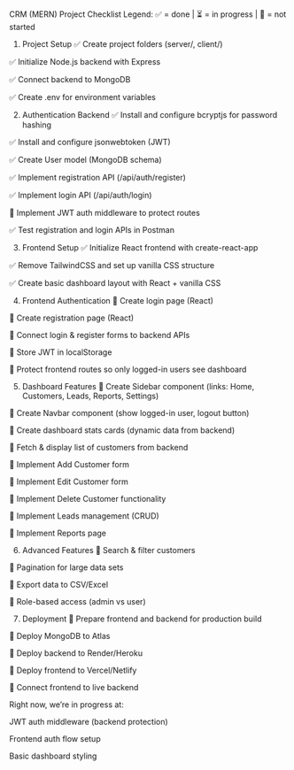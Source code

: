 CRM (MERN) Project Checklist
Legend: ✅ = done | ⏳ = in progress | 🔲 = not started

1. Project Setup
✅ Create project folders (server/, client/)

✅ Initialize Node.js backend with Express

✅ Connect backend to MongoDB

✅ Create .env for environment variables

2. Authentication Backend
✅ Install and configure bcryptjs for password hashing

✅ Install and configure jsonwebtoken (JWT)

✅ Create User model (MongoDB schema)

✅ Implement registration API (/api/auth/register)

✅ Implement login API (/api/auth/login)

🔲 Implement JWT auth middleware to protect routes

✅ Test registration and login APIs in Postman

3. Frontend Setup
✅ Initialize React frontend with create-react-app

✅ Remove TailwindCSS and set up vanilla CSS structure

✅ Create basic dashboard layout with React + vanilla CSS

4. Frontend Authentication
🔲 Create login page (React)

🔲 Create registration page (React)

🔲 Connect login & register forms to backend APIs

🔲 Store JWT in localStorage

🔲 Protect frontend routes so only logged-in users see dashboard

5. Dashboard Features
🔲 Create Sidebar component (links: Home, Customers, Leads, Reports, Settings)

🔲 Create Navbar component (show logged-in user, logout button)

🔲 Create dashboard stats cards (dynamic data from backend)

🔲 Fetch & display list of customers from backend

🔲 Implement Add Customer form

🔲 Implement Edit Customer form

🔲 Implement Delete Customer functionality

🔲 Implement Leads management (CRUD)

🔲 Implement Reports page

6. Advanced Features
🔲 Search & filter customers

🔲 Pagination for large data sets

🔲 Export data to CSV/Excel

🔲 Role-based access (admin vs user)

7. Deployment
🔲 Prepare frontend and backend for production build

🔲 Deploy MongoDB to Atlas

🔲 Deploy backend to Render/Heroku

🔲 Deploy frontend to Vercel/Netlify

🔲 Connect frontend to live backend

Right now, we’re in progress at:

JWT auth middleware (backend protection)

Frontend auth flow setup

Basic dashboard styling